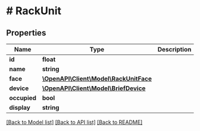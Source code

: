 # # RackUnit

## Properties

Name | Type | Description | Notes
------------ | ------------- | ------------- | -------------
**id** | **float** |  | [readonly]
**name** | **string** |  | [readonly]
**face** | [**\OpenAPI\Client\Model\RackUnitFace**](RackUnitFace.md) |  |
**device** | [**\OpenAPI\Client\Model\BriefDevice**](BriefDevice.md) |  | [readonly]
**occupied** | **bool** |  | [readonly]
**display** | **string** |  | [readonly]

[[Back to Model list]](../../README.md#models) [[Back to API list]](../../README.md#endpoints) [[Back to README]](../../README.md)
